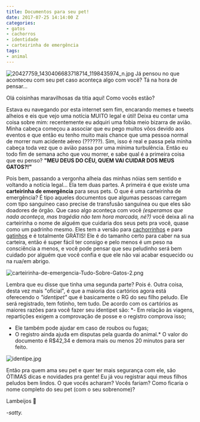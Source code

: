 ```yaml
---
title: Documentos para seu pet!
date: 2017-07-25 14:14:00 Z
categories:
- gatos
- cachorros
- identidade
- carteirinha de emergência
tags:
- animal
---
```


![20427759_1430406683718714_1198435974_n.jpg](/uploads/20427759_1430406683718714_1198435974_n.jpg)
Já pensou no que aconteceu com seu pet caso aconteça algo com você? Tá na hora de pensar...

Olá coisinhas maravilhosas da titia aqui! Como vocês estão? 

Estava eu navegando por esta internet sem fim, encarando memes e tweets alheios e eis que vejo uma notícia MUITO legal e útil! Deixa eu contar uma coisa sobre mim: recentemente eu adquiri uma fobia meio bizarra de avião. Minha cabeça começou a associar que eu pego muitos vôos devido aos eventos e que então eu tenho muito mais chance que uma pessoa normal de morrer num acidente aéreo (??????). Sim, isso é real e passa pela minha cabeça toda vez que o avião passa por uma mínima turbulência. Então eu todo fim de semana acho que vou morrer, e sabe qual é a primeira coisa que eu penso? **"MEU DEUS DO CÉU, QUEM VAI CUIDAR DOS MEUS GATOS?!"**

Pois bem, passando a vergonha alheia das minhas nóias sem sentido e voltando a notícia legal... Ela tem duas partes. A primeira é que existe uma **carteirinha de emergência** para seus pets. O que é uma carteirinha de emergência? É tipo aqueles documentos que algumas pessoas carregam com tipo sanguíneo caso precise de transfusão sanguínea ou que eles são doadores de órgão. Que caso algo aconteça com você *(esperamos que nada aconteça, mas tragédia não tem hora marcada, né?)* você deixa ali na carteirinha o nome de alguém que cuidaria dos seus pets pra você, quase como um padrinho mesmo. Eles tem a versão para [cachorrinhos](http://tudosobrecachorros.com.br/carteirinha-de-emergencia-todo-dono-precisa-de-uma/) e para [gatinhos](http://tudosobregatos.com.br/carteirinha-de-emergencia-todo-dono-precisa-de-uma/) e é totalmente GRÁTIS! Ele é do tamanho certo para caber na sua carteira, então é super fácil ter consigo e pelo menos é um peso na consciência a menos, e você pode pensar que seu peludinho será bem cuidado por alguém que você confia e que ele não vai acabar esquecido ou na rua/em abrigo.

![carteirinha-de-emergencia-Tudo-Sobre-Gatos-2.png](/uploads/carteirinha-de-emergencia-Tudo-Sobre-Gatos-2.png)

Lembra que eu disse que tinha uma segunda parte? Pois é. Outra coisa, desta vez mais "oficial", é que a maioria dos cartórios agora está oferecendo o *"identipet"* que é basicamente o RG do seu filho peludo. Ele será registrado, tem fotinho, tem tudo. De acordo com os cartórios as maiores razões para você fazer seu identipet são:
*- Em relação às viagens, repartições exigem a comprovação de posse e o registro comprova isso;
- Ele também pode ajudar em caso de roubos ou fugas;
- O registro ainda ajuda em disputas pela guarda do animal.*
O valor do documento é R$42,34 e demora mais ou menos 20 minutos para ser feito.

![identipe.jpg](/uploads/identipe.jpg)

Então pra quem ama seu pet e quer ter mais segurança com ele, são ÓTIMAS dicas e novidades pra gente! Eu já vou registrar aqui meus filhos peludos bem lindos. O que vocês acharam? Vocês fariam? Como ficaria o nome completo do seu pet (com o seu sobrenome)? 

Lambeijos 💋

*-satty.*